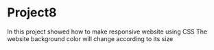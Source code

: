 # Project8
In this project showed how to make responsive website using CSS
The website  background color will change according to its size
